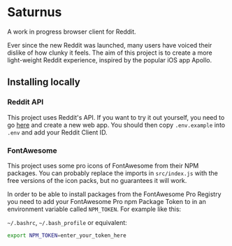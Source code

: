 # Saturnus

A work in progress browser client for Reddit.

Ever since the new Reddit was launched, many users have voiced their dislike of how clunky it feels. The aim of this project is to create a more light-weight Reddit experience, inspired by the popular iOS app Apollo.

## Installing locally

### Reddit API

This project uses Reddit's API. If you want to try it out yourself, you need to go [here](https://ssl.reddit.com/prefs/apps/) and create a new web app. You should then copy `.env.example` into `.env` and add your Reddit Client ID.

### FontAwesome

This project uses some pro icons of FontAwesome from their NPM packages. You can probably replace the imports in `src/index.js` with the free versions of the icon packs, but no guarantees it will work.

In order to be able to install packages from the FontAwesome Pro Registry you need to add your FontAwesome Pro npm Package Token to in an environment variable called `NPM_TOKEN`. For example like this:

`~/.bashrc`, `~/.bash_profile` or equivalent:

```bash
export NPM_TOKEN=enter_your_token_here
```
